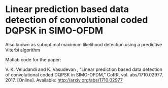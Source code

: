 # Linear prediction based data detection of convolutional coded DQPSK in SIMO-OFDM

Also known as suboptimal maximum likelihood detection using a predictive Viterbi algorithm

Matlab code for the paper:

V. K. Veludandi and K. Vasudevan , “Linear prediction based data detection of convolutional coded DQPSK in SIMO-OFDM,”
CoRR, vol. abs/1710.02977, 2017. [Online]. Available:
http://arxiv.org/abs/1710.02977
